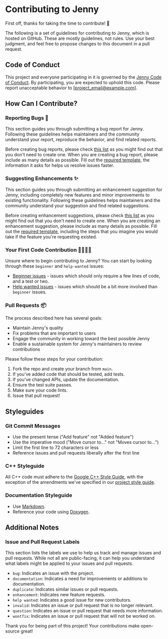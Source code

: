 # Contributing to Jenny

First off, thanks for taking the time to contribute! 🌟

The following is a set of guidelines for contributing to Jenny, which is hosted on GitHub. These are mostly guidelines, not rules. Use your best judgment, and feel free to propose changes to this document in a pull request.

## Code of Conduct

This project and everyone participating in it is governed by the [Jenny Code of Conduct](CODE_OF_CONDUCT.md). By participating, you are expected to uphold this code. Please report unacceptable behavior to [project_email@example.com].

## How Can I Contribute?

### Reporting Bugs 🐛

This section guides you through submitting a bug report for Jenny. Following these guidelines helps maintainers and the community understand your report, reproduce the behavior, and find related reports.

Before creating bug reports, please check [this list](https://github.com/star-3gg/sellana-shop-data-tools/issues) as you might find out that you don't need to create one. When you are creating a bug report, please include as many details as possible. Fill out the [required template](.github/ISSUE_TEMPLATE/bug_report.md), the information it asks for helps us resolve issues faster.

### Suggesting Enhancements ✨

This section guides you through submitting an enhancement suggestion for Jenny, including completely new features and minor improvements to existing functionality. Following these guidelines helps maintainers and the community understand your suggestion and find related suggestions.

Before creating enhancement suggestions, please check [this list](https://github.com/star-3gg/sellana-shop-data-tools/issues) as you might find out that you don't need to create one. When you are creating an enhancement suggestion, please include as many details as possible. Fill out the [required template](.github/ISSUE_TEMPLATE/feature_request.md), including the steps that you imagine you would take if the feature you're requesting existed.

### Your First Code Contribution 👩‍💻👨‍💻

Unsure where to begin contributing to Jenny? You can start by looking through these `beginner` and `help-wanted` issues:

- [Beginner issues](https://github.com/star-3gg/sellana-shop-data-tools/labels/good%20first%20issue) - issues which should only require a few lines of code, and a test or two.
- [Help wanted issues](https://github.com/star-3gg/sellana-shop-data-tools/labels/help%20wanted) - issues which should be a bit more involved than `beginner` issues.

### Pull Requests 📦

The process described here has several goals:

- Maintain Jenny's quality
- Fix problems that are important to users
- Engage the community in working toward the best possible Jenny
- Enable a sustainable system for Jenny's maintainers to review contributions

Please follow these steps for your contribution:

1. Fork the repo and create your branch from `main`.
2. If you've added code that should be tested, add tests.
3. If you've changed APIs, update the documentation.
4. Ensure the test suite passes.
5. Make sure your code lints.
6. Issue that pull request!

## Styleguides

### Git Commit Messages

- Use the present tense ("Add feature" not "Added feature")
- Use the imperative mood ("Move cursor to..." not "Moves cursor to...")
- Limit the first line to 72 characters or less
- Reference issues and pull requests liberally after the first line

### C++ Styleguide

All C++ code must adhere to the [Google C++ Style Guide](https://google.github.io/styleguide/cppguide.html), with the exception of the amendments we've specified in our [project style guide](docs/styleguide.md).

### Documentation Styleguide

- Use [Markdown](https://guides.github.com/features/mastering-markdown/).
- Reference your code using [Doxygen](http://www.doxygen.nl/).

## Additional Notes

### Issue and Pull Request Labels

This section lists the labels we use to help us track and manage issues and pull requests. While not all are public-facing, it can help you understand what labels might be applied to your issues and pull requests.

- `bug`: Indicates an issue with the project.
- `documentation`: Indicates a need for improvements or additions to documentation.
- `duplicate`: Indicates similar issues or pull requests.
- `enhancement`: Indicates new feature requests.
- `help wanted`: Indicates a good issue for new contributors.
- `invalid`: Indicates an issue or pull request that is no longer relevant.
- `question`: Indicates an issue or pull request that needs more information.
- `wontfix`: Indicates an issue or pull request that will not be worked on.

Thank you for being part of this project! Your contributions make open-source great!

